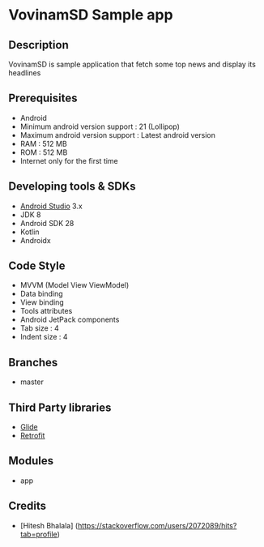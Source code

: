 VovinamSD Sample app
=======================================
## Description
VovinamSD is sample application that fetch some top news and display its headlines

## Prerequisites
* Android
* Minimum android version support : 21 (Lollipop)
* Maximum android version support : Latest android version
* RAM : 512 MB
* ROM : 512 MB
* Internet only for the first time

## Developing tools & SDKs
* [Android Studio](https://developer.android.com/sdk/installing/studio.html) 3.x
* JDK 8
* Android SDK 28
* Kotlin
* Androidx

## Code Style
* MVVM (Model View ViewModel)
* Data binding
* View binding
* Tools attributes
* Android JetPack components
* Tab size : 4
* Indent size : 4

## Branches
* master

## Third Party libraries
* [Glide](https://github.com/bumptech/glide)
* [Retrofit](https://square.github.io/retrofit/)

## Modules
* app

## Credits
* [Hitesh Bhalala] (https://stackoverflow.com/users/2072089/hits?tab=profile)

